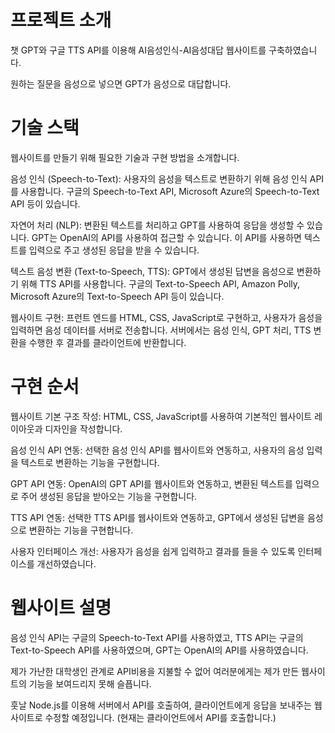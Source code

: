 
# 프로젝트 소개

챗 GPT와 구글 TTS API를 이용해 AI음성인식-AI음성대답 웹사이트를 구축하였습니다.

원하는 질문을 음성으로 넣으면 GPT가 음성으로 대답합니다.


# 기술 스택

웹사이트를 만들기 위해 필요한 기술과 구현 방법을 소개합니다.

음성 인식 (Speech-to-Text): 사용자의 음성을 텍스트로 변환하기 위해 음성 인식 API를 사용합니다. 구글의 Speech-to-Text API, Microsoft Azure의 Speech-to-Text API 등이 있습니다.

자연어 처리 (NLP): 변환된 텍스트를 처리하고 GPT를 사용하여 응답을 생성할 수 있습니다. GPT는 OpenAI의 API를 사용하여 접근할 수 있습니다. 이 API를 사용하면 텍스트를 입력으로 주고 생성된 응답을 받을 수 있습니다.

텍스트 음성 변환 (Text-to-Speech, TTS): GPT에서 생성된 답변을 음성으로 변환하기 위해 TTS API를 사용합니다. 구글의 Text-to-Speech API, Amazon Polly, Microsoft Azure의 Text-to-Speech API 등이 있습니다.

웹사이트 구현: 프런트 엔드를 HTML, CSS, JavaScript로 구현하고, 사용자가 음성을 입력하면 음성 데이터를 서버로 전송합니다. 서버에서는 음성 인식, GPT 처리, TTS 변환을 수행한 후 결과를 클라이언트에 반환합니다.



# 구현 순서

웹사이트 기본 구조 작성: HTML, CSS, JavaScript를 사용하여 기본적인 웹사이트 레이아웃과 디자인을 작성합니다.

음성 인식 API 연동: 선택한 음성 인식 API를 웹사이트와 연동하고, 사용자의 음성 입력을 텍스트로 변환하는 기능을 구현합니다.

GPT API 연동: OpenAI의 GPT API를 웹사이트와 연동하고, 변환된 텍스트를 입력으로 주어 생성된 응답을 받아오는 기능을 구현합니다.

TTS API 연동: 선택한 TTS API를 웹사이트와 연동하고, GPT에서 생성된 답변을 음성으로 변환하는 기능을 구현합니다.

사용자 인터페이스 개선: 사용자가 음성을 쉽게 입력하고 결과를 들을 수 있도록 인터페이스를 개선하였습니다.


# 웹사이트 설명

음성 인식 API는 구글의 Speech-to-Text API를 사용하였고, TTS API는 구글의 Text-to-Speech API를 사용하였으며, GPT는 OpenAI의 API를 사용하였습니다.

제가 가난한 대학생인 관계로 API비용을 지불할 수 없어 여러분에게는 제가 만든 웹사이트의 기능을 보여드리지 못해 슬픕니다.

훗날 Node.js를 이용해 서버에서 API를 호출하여, 클라이언트에게 응답을 보내주는 웹사이트로 수정할 예정입니다. (현재는 클라이언트에서 API를 호출합니다.)
